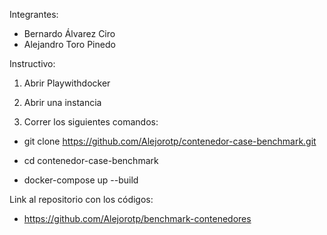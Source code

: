 Integrantes:
- Bernardo Álvarez Ciro
- Alejandro Toro Pinedo

Instructivo:

1. Abrir Playwithdocker

2. Abrir una instancia

3. Correr los siguientes comandos:

  - git clone https://github.com/Alejorotp/contenedor-case-benchmark.git

  - cd contenedor-case-benchmark

  - docker-compose up --build

Link al repositorio con los códigos:
- https://github.com/Alejorotp/benchmark-contenedores
